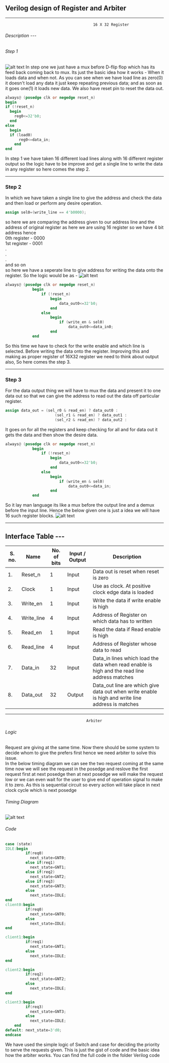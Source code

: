 ## Verilog design of Register and Arbiter 
----------------

     
                                           16 X 32 Register
###### Description ---
###### Step 1
![alt text](https://github.com/sudhanshu55/vlsi/blob/master/Readme%20content%20/Step1.jpg?raw=true)
In step one we just have a mux before D-flip flop which has its feed back coming back to mux.
Its just the basic idea how it works - When it loads data and when not.  As you can see when we have load line as zero(0) it doesn't load any data it just keep repeating previous data; and as soon as it goes one(1) it loads new data. We also have reset pin to reset the data out.
```verilog
always@ (posedge clk or negedge reset_n) 
begin
if (!reset_n)
  begin
    reg0<=32'b0;
  end
else
  begin
  if (load0)
      reg0<=data_in;
    end
end
```
In step 1 we have taken 16 different load lines along with 16 different register output so the logic have to be improve and get a single line to write the data in any register so here comes the step 2.

------
### Step 2
In which we have taken a single line to give the address and check the data and then load or perform any desire operation.
```verilog
assign sel0=(write_line == 4'b0000);
```
so here we are comparing the address given to our address line and the address of original register as here we are using 16 register so we have 4 bit address hence   
0th register - 0000   
1st register - 0001   
.   
.   
.   
and so on   
so here we have a seperate line to give address for writing the data onto the register. So the logic would be as - 
![alt text](https://github.com/sudhanshu55/vlsi/blob/master/Readme%20content%20/Step2.jpg?raw=true)
```verilog
always@ (posedge clk or negedge reset_n)
			begin
				if (!reset_n)
  					begin
    					data_out0<=32'b0;
  					end
				else
  					begin
    					if (write_en & sel0)
      						data_out0<=data_in0;
  					end
			end
```
So this time we have to check for the write enable and which line is selected. Before writing the data onto the register. Improving this and making as proper register of 16X32 register we need to think about output also, So here comes the step 3. 

-------
### Step 3
For the data output thing we will have to mux the data and present it to one data out so that we can give the address to read out the data off particular register.
```verilog
assign data_out = (sel_r0 & read_en) ? data_out0 :
                      (sel_r1 & read_en) ? data_out1 :
                      (sel_r2 & read_en) ? data_out2 :
```
It goes on for all the registers and keep checking for all and for data out it gets the data and then show the desire data.
```verilog
always@ (posedge clk or negedge reset_n)
			begin
				if (!reset_n)
  					begin
    					data_out0<=32'b0;
  					end
				else
  					begin
    					if (write_en & sel0)
      						data_out0<=data_in;
  					end
			end
```
So it lay man language its like a mux before the output line and a demux before the input line. Hence the below given one is just a idea we will have 16 such register blocks. 
![alt text](https://github.com/sudhanshu55/vlsi/blob/master/Readme%20content%20/step3.png?raw=true)

---------
## Interface Table    ---  


| S. no.         | Name       | No. of bits | Input / Output | Description |
| ------------ |-------------| ---------- | -------------- | ----------- |
| 1.          | Reset_n     | 1          |  Input         | Data out is reset when reset is zero |
| 2.          | Clock       | 1    | Input     | Use as clock. At positive clock edge data is loaded |
| 3.          | Write_en    | 1          | Input          | Write the data if write enable is high  |
| 4.          | Write_line  | 4      | Input  | Address of Register on which data has to written |
| 5.          | Read_en    |  1 | Input | Read the data if Read enable is high |
| 6.          | Read_line  |  4   | Input | Address of Register whose data to read |
| 7.| Data_in |   32  | Input | Data_in lines which load the data when read enable is high and the read line address matches 
| 8. | Data_out | 32 | Output | Data_out line are which give data out when write enable is high and write line address is matches | 

-------

                                        Arbiter
###### Logic 
Request are giving at the same time. Now there should be some system to decide whom to give the prefers first hence we need arbiter to solve this issue.  
In the below timing diagram we can see the two request coming at the same time now we will see the request in the posedge and reslove the first request first at next posedge then at next posedge we will make the request low or we can even wait for the user to give end of operation signal to make it to zero. As this is sequential circuit so every action will take place in next clock cycle which is next posedge 
###### Timing Diagram
![alt text](https://github.com/sudhanshu55/vlsi/blob/master/Readme%20content%20/arbiter.jpg?raw=true)  
###### Code

```verilog 
case (state)
IDLE:begin
         if(req0)
           next_state=GNT0;
         else if(req1)
           next_state=GNT1;
         else if(req2)
           next_state=GNT2;
         else if(req3)
           next_state=GNT3;
         else
           next_state=IDLE;
end
client0:begin
         if(req0)
           next_state=GNT0;
         else
           next_state=IDLE;
end

client1:begin
         if(req1)
           next_state=GNT1;
         else
           next_state=IDLE;
end

client2:begin
         if(req2)
           next_state=GNT2;
         else
           next_state=IDLE;
end

client3:begin
         if(req3)
           next_state=GNT3;
         else
           next_state=IDLE;
    end
default: next_state=3'd0;
endcase
```   
We have used the simple logic of Switch and case for deciding the priority to serve the requests given. This is just the gist of code and the basic idea how the arbiter works. You can find the full code in the folder Verilog code  
